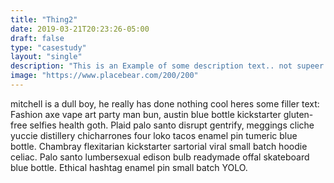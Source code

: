 ```yaml
---
title: "Thing2"
date: 2019-03-21T20:23:26-05:00
draft: false
type: "casestudy"
layout: "single"
description: "This is an Example of some description text.. not supeer sure whats gonna go here or how long its gonna be  I want this thing to be not in a dang h2.... AHHGGG"
image: "https://www.placebear.com/200/200"
---
```



mitchell is a dull boy,  he really has done nothing cool heres some filler text:
Fashion axe vape art party man bun, austin blue bottle kickstarter gluten-free selfies
health goth. Plaid palo santo disrupt gentrify, meggings cliche yuccie distillery
chicharrones four loko tacos enamel pin tumeric blue bottle. Chambray flexitarian
kickstarter sartorial viral small batch hoodie celiac. Palo santo lumbersexual edison bulb
readymade offal skateboard blue bottle. Ethical hashtag enamel pin small batch YOLO.
